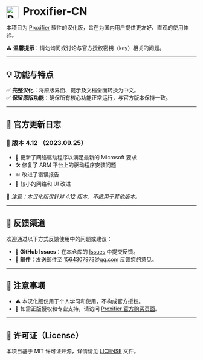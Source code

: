 <div style="display: flex; align-items: center;">
  <h1 style="margin: 0;">
    <img src="https://www.proxifier.com/favicon.png" alt="Proxifier" style="width:32px; vertical-align:middle; margin-right: 5px;">
    Proxifier-CN
  </h1>
</div>

本项目为 [Proxifier](https://www.proxifier.com/) 软件的汉化版，旨在为国内用户提供更友好、直观的使用体验。

⚠ **温馨提示**：请勿询问或讨论与官方授权密钥（key）相关的问题。

---

## 💡 功能与特点

✅ **完整汉化**：将原版界面、提示及文档全面转换为中文。  
✅ **保留原版功能**：确保所有核心功能正常运行，与官方版本保持一致。  

---

## 📝 官方更新日志

### 📅 版本 4.12 （2023.09.25）
- 🔧 更新了网络驱动程序以满足最新的 Microsoft 要求
- 🛠 修复了 ARM 平台上的驱动程序安装问题
- 📊 改进了错误报告
- 🎨 较小的网络和 UI 改进

📢 *注意：本汉化版仅针对 4.12 版本，不适用于其他版本。*

---

## 📮 反馈渠道

欢迎通过以下方式反馈使用中的问题或建议：
- **🐛 GitHub Issues**：在本仓库的 [Issues](https://github.com/1564307973/Proxifier-CN/issues) 中提交反馈。
- **📧 邮件**：发送邮件至 [1564307973@qq.com](mailto:1564307973@qq.com) 反馈您的意见。

---

## 📢 注意事项

- ⚠ 本汉化版仅用于个人学习和使用，不构成官方授权。
- 🔑 如需正版授权和专业支持，请访问 [Proxifier 官方购买页面](https://www.proxifier.com/buy/)。

---

## 📜 许可证（License）

本项目基于 MIT 许可证开源，详情请见 [LICENSE](LICENSE) 文件。
